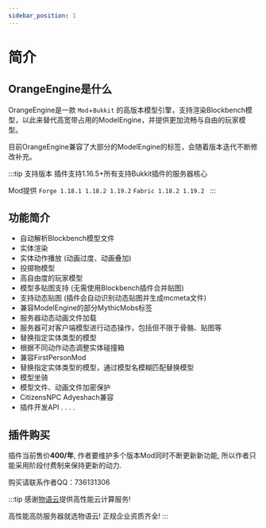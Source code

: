 ```yaml
---
sidebar_position: 1
---
```


# 简介

## OrangeEngine是什么

OrangeEngine是一款 `Mod`+`Bukkit` 的高版本模型引擎，支持渲染Blockbench模型，以此来替代高宽带占用的ModelEngine，并提供更加流畅与自由的玩家模型。

目前OrangeEngine兼容了大部分的ModelEngine的标签，会随着版本迭代不断修改补充。

:::tip 支持版本
插件支持1.16.5+所有支持Bukkit插件的服务器核心

Mod提供 ``Forge 1.18.1 1.18.2 1.19.2`` ``Fabric 1.18.2 1.19.2 ``
:::

## 功能简介

- 自动解析Blockbench模型文件
- 实体渲染
- 实体动作播放 (动画过度、动画叠加)
- 投掷物模型
- 高自由度的玩家模型
- 模型多贴图支持 (无需使用Blockbench插件合并贴图)
- 支持动态贴图 (插件会自动识别动态贴图并生成mcmeta文件)
- 兼容ModelEngine的部分MythicMobs标签
- 服务器动态动画文件加载
- 服务器可对客户端模型进行动态操作，包括但不限于骨骼、贴图等
- 替换指定实体类型的模型
- 根据不同动作动态调整实体碰撞箱
- 兼容FirstPersonMod
- 替换指定实体类型的模型，通过模型名模糊匹配替换模型
- 模型坐骑
- 模型文件、动画文件加密保护
- CitizensNPC Adyeshach兼容
- 插件开发API
.
.
.
.

## 插件购买

插件当前售价**400/年**, 作者要维护多个版本Mod同时不断更新新功能, 所以作者只能采用阶段付费制来保持更新的动力.

购买请联系作者QQ：736131306


:::tip
感谢[物语云](https://item.taobao.com/item.htm?spm=a1z10.1-c.w4024-17877987233.1.106feef7vjOsOg&id=571673612072)提供高性能云计算服务! 

高性能高防服务器就选物语云! 正规企业资质齐全! 
:::